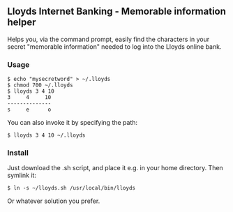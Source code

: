 ## Lloyds Internet Banking - Memorable information helper

Helps you, via the command prompt, easily find the characters in your secret
"memorable information" needed to log into the Lloyds online bank.

### Usage

    $ echo "mysecretword" > ~/.lloyds
    $ chmod 700 ~/.lloyds
    $ lloyds 3 4 10
    3     4     10
    --------------
    s     e      o

You can also invoke it by specifying the path:

    $ lloyds 3 4 10 ~/.lloyds

### Install

Just download the .sh script, and place it e.g. in your home directory. Then
symlink it:

    $ ln -s ~/lloyds.sh /usr/local/bin/lloyds

Or whatever solution you prefer.
